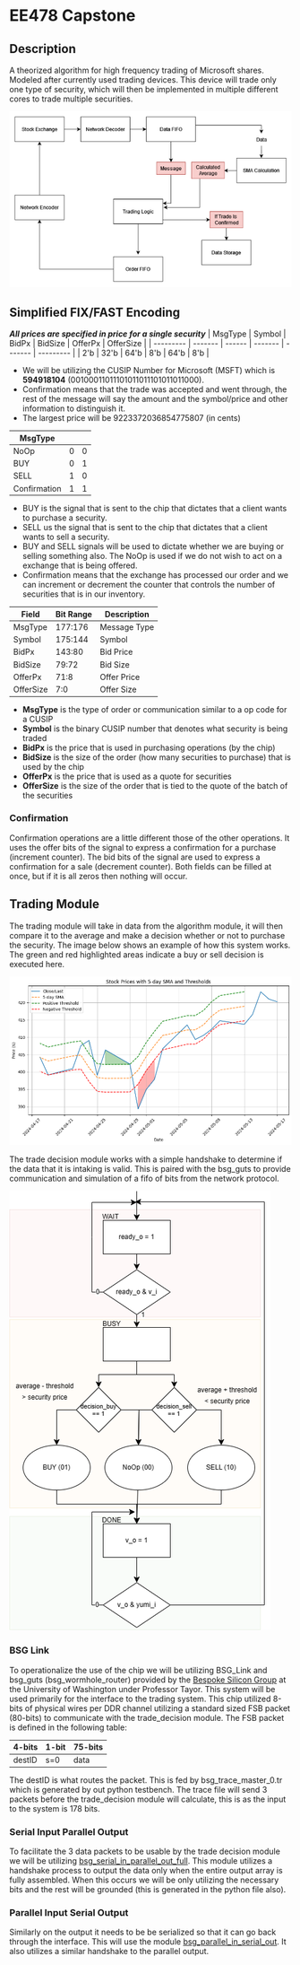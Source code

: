 # EE478 Capstone

## Description
A theorized algorithm for high frequency trading of Microsoft shares. Modeled after currently used trading devices. This device will trade only one type of security, which will then be implemented in multiple different cores to trade multiple securities.

![alt text](img/Top_Level_Flow.drawio_3_.png)

## Simplified FIX/FAST Encoding
_**All prices are specified in price for a single security**_
| MsgType   | Symbol  | BidPx  | BidSize | OfferPx | OfferSize |
| --------- | ------- | ------ | ------- | ------- | --------- |
| 2'b       | 32'b    | 64'b   | 8'b     | 64'b    | 8'b       |

- We will be utilizing the CUSIP Number for Microsoft (MSFT) which is **594918104** (00100011011101011011101011011000).
- Confirmation means that the trade was accepted and went through, the rest of the message will say the amount and the symbol/price and other information to distinguish it.
- The largest price will be 9223372036854775807 (in cents)

| MsgType       |            |            |
|---------------|---------|------------|
| NoOp          |0          | 0          |
| BUY           |0          | 1          |
| SELL          |1          | 0          |
| Confirmation  |1          | 1          |

- BUY is the signal that is sent to the chip that dictates that a client wants to purchase a security.
- SELL us the signal that is sent to the chip that dictates that a client wants to sell a security.
- BUY and SELL signals will be used to dictate whether we are buying or selling something also. The NoOp is used if we do not wish to act on a exchange that is being offered.
- Confirmation means that the exchange has processed our order and we can increment or decrement the counter that controls the number of securities that is in our inventory. 

| Field    | Bit Range | Description       |
|----------|-----------|-------------------|
| MsgType  | 177:176   | Message Type      |
| Symbol   | 175:144   | Symbol            |
| BidPx    | 143:80    | Bid Price         |
| BidSize  | 79:72     | Bid Size          |
| OfferPx  | 71:8      | Offer Price       |
| OfferSize| 7:0       | Offer Size        |

- **MsgType** is the type of order or communication similar to a op code for a CUSIP
- **Symbol** is the binary CUSIP number that denotes what security is being traded
- **BidPx** is the price that is used in purchasing operations (by the chip)
- **BidSize** is the size of the order (how many securities to purchase) that is used by the chip
- **OfferPx** is the price that is used as a quote for securities
- **OfferSize** is the size of the order that is tied to the quote of the batch of the securities

### Confirmation
Confirmation operations are a little different those of the other operations. It uses the offer bits of the signal to express a confirmation for a purchase (increment counter). The bid bits of the signal are used to express a confirmation for a sale (decrement counter). Both fields can be filled at once, but if it is all zeros then nothing will occur.

## Trading Module
The trading module will take in data from the algorithm module, it will then compare it to the average and make a decision whether or not to purchase the security. The image below shows an example of how this system works. The green and red highlighted areas indicate a buy or sell decision is executed here.

![alt text](img/sma_example.png)

The trade decision module works with a simple handshake to determine if the data that it is intaking is valid. This is paired with the bsg_guts to provide communication and simulation of a fifo of bits from the network protocol.

![alt text](img/trade_decision.drawio.png)

### BSG Link
To operationalize the use of the chip we will be utilizing BSG_Link and bsg_guts (bsg_wormhole_router) provided by the [Bespoke Silicon Group](https://www.bsg.ai/) at the University of Washington under Professor Tayor. This system will be used primarily for the interface to the trading system. This chip utilized 8-bits of physical wires per DDR channel utilizing a standard sized FSB packet (80-bits) to communicate with the trade_decision module. The FSB packet is defined in the following table:

| 4-bits    | 1-bit | 75-bits       |
|----------|-----------|-------------------|
| destID  | s=0   | data      |

The destID is what routes the packet. This is fed by bsg_trace_master_0.tr which is generated by out python testbench. The trace file will send 3 packets before the trade_decision module will calculate, this is as the input to the system is 178 bits.

### Serial Input Parallel Output
To  facilitate the 3 data packets to be usable by the trade decision module we will be utilizing [bsg_serial_in_parallel_out_full](https://github.com/bespoke-silicon-group/basejump_stl/blob/master/bsg_dataflow/bsg_serial_in_parallel_out_full.sv). This module utilizes a handshake process to output the data only when the entire output array is fully assembled. When this occurs we will be only utilizing the necessary bits and the rest will be grounded (this is generated in the python file also).

### Parallel Input Serial Output
Similarly on the output it needs to be be serialized so that it can go back through the interface. This will use the module [bsg_parallel_in_serial_out](https://github.com/bespoke-silicon-group/basejump_stl/blob/master/bsg_dataflow/bsg_parallel_in_serial_out.sv). It also utilizes a similar handshake to the parallel output.


